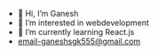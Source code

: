 - 👋 Hi, I’m Ganesh
- 👀 I’m interested in webdevelopment
- 🌱 I’m currently learning React.js
-  email-ganeshsgk555@gmail.com

